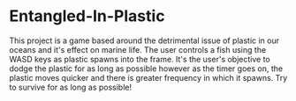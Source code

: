 # Entangled-In-Plastic

This project is a game based around the detrimental issue of plastic in our oceans and it's effect on marine life. The user controls a fish using the WASD keys as plastic spawns into the frame. It's the user's objective to dodge the plastic for as long as possible however as the timer goes on, the plastic moves quicker and there is greater frequency in which it spawns. Try to survive for as long as possible! 
